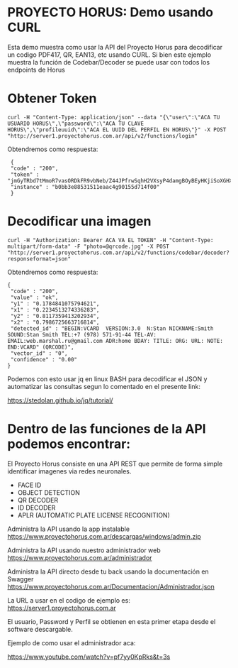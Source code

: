 # PROYECTO HORUS: Demo usando CURL

Esta demo muestra como usar la API del Proyecto Horus para decodificar un codigo PDF417, QR, EAN13, etc usando CURL. Si bien este ejemplo muestra la función de Codebar/Decoder se puede usar con todos los endpoints de Horus

# Obtener Token

```
curl -H "Content-Type: application/json" --data "{\"user\":\"ACA TU USUARIO HORUS\",\"password\":\"ACA TU CLAVE HORUS\",\"profileuuid\":\"ACA EL UUID DEL PERFIL EN HORUS\"}" -X POST "http://server1.proyectohorus.com.ar/api/v2/functions/login"
```

Obtendremos como respuesta:

```
 {
 "code" : "200",
 "token" : "jmGyTRbd7tMmoR7vasORDkFR9vbNeb/Z44JPfrwSqhH2VXsyP4damgBOyBEyHKjiSoXGHXI4Fei8EOb2B++5WWwYvTeU4BfiJWzYXq3rwnmPATN0tXs2ug+v1IRPrbRBHGvC5PdVBAHy3U=",
 "instance" : "b0bb3e88531511eaac4g90155d714f00"
 }

```

# Decodificar una imagen

```
curl -H "Authorization: Bearer ACA VA EL TOKEN" -H "Content-Type: multipart/form-data" -F "photo=@qrcode.jpg" -X POST "http://server1.proyectohorus.com.ar/api/v2/functions/codebar/decoder?responseformat=json"
```

Obtendremos como respuesta:

```
{
 "code" : "200",
 "value" : "ok",
 "y1" : "0.1784841075794621",
 "x1" : "0.2234513274336283",
 "y2" : "0.8117359413202934",
 "x2" : "0.7986725663716814",
 "detected_id" : "BEGIN:VCARD  VERSION:3.0  N:Stan NICKNAME:Smith SOUND:Stan Smith TEL:+7 (978) 571-91-44 TEL-AV: EMAIL:web.marshal.ru@gmail.com ADR:home BDAY: TITLE: ORG: URL: NOTE:  END:VCARD" (QRCODE)",
 "vector_id" : "0",
 "confidence" : "0.00"
}
```

Podemos con esto usar jq en linux BASH para decodificar el JSON y automatizar las consultas segun lo comentado en el presente link:

https://stedolan.github.io/jq/tutorial/

# Dentro de las funciones de la API podemos encontrar:

El Proyecto Horus consiste en una API REST que permite de forma simple identificar imagenes via redes neuronales.

- FACE ID
- OBJECT DETECTION
- QR DECODER
- ID DECODER
- APLR (AUTOMATIC PLATE LICENSE RECOGNITION)

Administra la API usando la app instalable 
https://www.proyectohorus.com.ar/descargas/windows/admin.zip

Administra la API usando nuestro administrador web 
https://www.proyectohorus.com.ar/administrador

Administra la API directo desde tu back usando la documentación en Swagger https://www.proyectohorus.com.ar/Documentacion/Administrador.json

La URL a usar en el codigo de ejemplo es:
https://server1.proyectohorus.com.ar

El usuario, Password y Perfil se obtienen en esta primer etapa desde el software descargable.

Ejemplo de como usar el administrador aca:

https://www.youtube.com/watch?v=pf7yy0KpRks&t=3s

